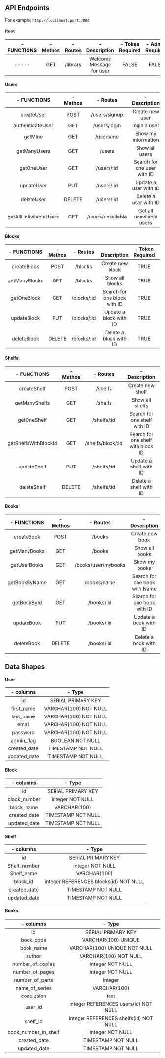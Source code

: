 <!-- # API Requirements

The company stakeholders want to create an online storefront to showcase their great product ideas. Users need to be able to browse an index of all products, see the specifics of a single product, and add products to an order that they can view in a cart page. You have been tasked with building the API that will support this application, and your coworker is building the frontend.

These are the notes from a meeting with the frontend developer that describe what endpoints the API needs to supply, as well as data shapes the frontend and backend have agreed meet the requirements of the application.  -->

## API Endpoints

For example: `http://localhost:port:3000`

#### Root

| - FUNCTIONS | - Methos | - Routes |      - Description       | - Token Required | - Admin Required |
| :---------: | :------: | :------: | :----------------------: | :--------------: | :--------------: |
|    -----    |   GET    | /library | Welcome Message for user |      FALSE       |      FALSE       |

#### Users

|      - FUNCTIONS      | - Methos |     - Routes      |        - Description        | - Token Required | - Admin Required |
| :-------------------: | :------: | :---------------: | :-------------------------: | :--------------: | :--------------: |
|      createUser       |   POST   |   /users/signup   |       Create new user       |      FALSE       |      FALSE       |
|   authenticateUser    |   GET    |   /users/login    |        login a user         |      FALSE       |      FALSE       |
|        getMine        |   GET    |     /users/me     |     Show my information     |       TRUE       |      FALSE       |
|     getManyUsers      |   GET    |      /users       |       Show all users        |       TRUE       |       TRUE       |
|      getOneUser       |   GET    |    /users/:id     | Search for one user with ID |       TRUE       |       TRUE       |
|      updateUser       |   PUT    |    /users/:id     |    Update a user with ID    |       TRUE       |      FALSE       |
|      deleteUser       |  DELETE  |    /users/:id     |    Delete a user with ID    |       TRUE       |       TRUE       |
| getAllUnAvilableUsers |   GET    | /users/unavilable |  Get all unavilable users   |       TRUE       |       TRUE       |

#### Blocks

|  - FUNCTIONS  | - Methos |  - Routes   |        - Description         | - Token Required | Admin Required |
| :-----------: | :------: | :---------: | :--------------------------: | :--------------: | :------------: |
|  createBlock  |   POST   |   /blocks   |       Create new block       |       TRUE       |      TRUE      |
| getManyBlocks |   GET    |   /blocks   |       Show all blocks        |       TRUE       |     FALSE      |
|  getOneBlock  |   GET    | /blocks/:id | Search for one block with ID |       TRUE       |     FALSE      |
|  updateBlock  |   PUT    | /blocks/:id |    Update a block with ID    |       TRUE       |      TRUE      |
|  deleteBlock  |  DELETE  | /blocks/:id |    Delete a block with ID    |       TRUE       |      TRUE      |

#### Shelfs

|     - FUNCTIONS      | - Methos |     - Routes      |           - Description            | - Token Required | Admin Required |
| :------------------: | :------: | :---------------: | :--------------------------------: | :--------------: | :------------: |
|     createShelf      |   POST   |      /shelfs      |          Create new shelf          |       TRUE       |      TRUE      |
|    getManyShelfs     |   GET    |      /shelfs      |          Show all shelfs           |       TRUE       |     FALSE      |
|     getOneShelf      |   GET    |    /shelfs/:id    |    Search for one shelf with ID    |       TRUE       |     FALSE      |
| getShelfsWithBlockId |   GET    | /shelfs/block/:id | Search for one shelf with block ID |       TRUE       |     FALSE      |
|     updateShelf      |   PUT    |    /shelfs/:id    |       Update a shelf with ID       |       TRUE       |      TRUE      |
|     deleteShelf      |  DELETE  |    /shelfs/:id    |       Delete a shelf with ID       |       TRUE       |      TRUE      |

#### Books

|  - FUNCTIONS  | - Methos |      - Routes       |         - Description         | - Token Required | Admin Required |
| :-----------: | :------: | :-----------------: | :---------------------------: | :--------------: | :------------: |
|  createBook   |   POST   |       /books        |        Create new book        |       TRUE       |     FALSE      |
| getManyBooks  |   GET    |       /books        |        Show all books         |      FALSE       |     FALSE      |
| getUserBooks  |   GET    | /books/user/mybooks |         Show my books         |       TRUE       |     FALSE      |
| getBookByName |   GET    |     /books/name     | Search for one book with Name |      FALSE       |     FALSE      |
|  getBookById  |   GET    |     /books/:id      |  Search for one book with ID  |      FALSE       |     FALSE      |
|  updateBook   |   PUT    |     /books/:id      |     Update a book with ID     |       TRUE       |     FALSE      |
|  deleteBook   |  DELETE  |     /books/:id      |     Delete a book with ID     |       TRUE       |      TRUE      |

## Data Shapes

#### User

|  - columns   |        - Type         |
| :----------: | :-------------------: |
|      id      |  SERIAL PRIMARY KEY   |
|  first_name  | VARCHAR(100) NOT NULL |
|  last_name   | VARCHAR(100) NOT NULL |
|    email     | VARCHAR(100) NOT NULL |
|   password   | VARCHAR(100) NOT NULL |
|  admin_flag  |   BOOLEAN NOT NULL    |
| created_date |  TIMESTAMP NOT NULL   |
| updated_date |  TIMESTAMP NOT NULL   |

#### Block

|  - columns   |       - Type       |
| :----------: | :----------------: |
|      id      | SERIAL PRIMARY KEY |
| block_number |  integer NOT NULL  |
|  block_name  |    VARCHAR(100)    |
| created_date | TIMESTAMP NOT NULL |
| updated_date | TIMESTAMP NOT NULL |

#### Shelf

|  - columns   |                 - Type                 |
| :----------: | :------------------------------------: |
|      id      |           SERIAL PRIMARY KEY           |
| Shelf_number |            integer NOT NULL            |
|  Shelf_name  |              VARCHAR(100)              |
|   block_id   | integer REFERENCES blocks(id) NOT NULL |
| created_date |           TIMESTAMP NOT NULL           |
| updated_date |           TIMESTAMP NOT NULL           |

#### Books

|      - columns       |                 - Type                 |
| :------------------: | :------------------------------------: |
|          id          |           SERIAL PRIMARY KEY           |
|      book_code       |          VARCHAR(100) UNIQUE           |
|      book_name       |      VARCHAR(100) UNIQUE NOT NULL      |
|        author        |         VARCHAR(100) NOT NULL          |
|   number_of_copies   |            integer NOT NULL            |
|   number_of_pages    |            integer NOT NULL            |
|   number_of_parts    |                integer                 |
|    name_of_series    |              VARCHAR(100)              |
|      conclusion      |                  text                  |
|       user_id        | integer REFERENCES users(id) NOT NULL  |
|       shelf_id       | integer REFERENCES shelfs(id) NOT NULL |
| book_number_in_shelf |            integer NOT NULL            |
|     created_date     |           TIMESTAMP NOT NULL           |
|     updated_date     |           TIMESTAMP NOT NULL           |
